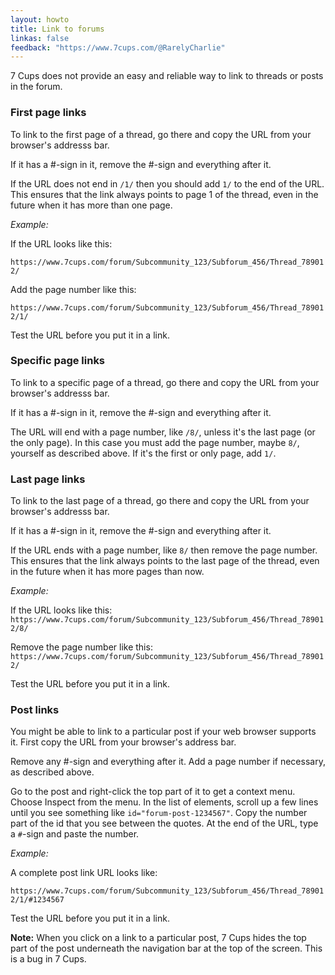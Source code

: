 ```yaml
---
layout: howto
title: Link to forums
linkas: false
feedback: "https://www.7cups.com/@RarelyCharlie"
---
```

7 Cups does not provide an easy and reliable way to link to threads or posts in the forum.

### First page links

To link to the first page of a thread, go there and copy the URL from your browser's addresss bar.

If it has a #-sign in it, remove the #-sign and everything after it.

If the URL does not end in `/1/` then you should add `1/` to the end of the URL. This ensures that the 
link always points to page 1 of the thread, even in the future when it has more than one page.

*Example:*

If the URL looks like this:

`https://www.7cups.com/forum/Subcommunity_123/Subforum_456/Thread_789012/`

Add the page number like this:

`https://www.7cups.com/forum/Subcommunity_123/Subforum_456/Thread_789012/1/`

Test the URL before you put it in a link.

### Specific page links

To link to a specific page of a thread, go there and copy the URL from your browser's addresss bar.

If it has a #-sign in it, remove the #-sign and everything after it.

The URL will end with a page number, like `/8/`, unless it's the last page (or the only page). In this case you
must add the page number, maybe `8/`, yourself as described above. If it's the first or only page, add `1/`.

### Last page links

To link to the last page of a thread, go there and copy the URL from your browser's addresss bar.

If it has a #-sign in it, remove the #-sign and everything after it.

If the URL ends with a page number, like `8/` then remove the page number. This ensures that the 
link always points to the last page of the thread, even in the future when it has more pages than now.

*Example:*

If the URL looks like this:
`https://www.7cups.com/forum/Subcommunity_123/Subforum_456/Thread_789012/8/`

Remove the page number like this:
`https://www.7cups.com/forum/Subcommunity_123/Subforum_456/Thread_789012/`

Test the URL before you put it in a link.

### Post links

You might be able to link to a particular post if your web browser supports it. First copy the URL
from your browser's address bar.

Remove any #-sign and everything after it. Add a page number if necessary, as described above.

Go to the post and right-click the top part of it to get a context menu. Choose Inspect from the menu.
In the list of elements, scroll up a few lines until you see something like `id="forum-post-1234567"`.
Copy the number part of the id that you see between the quotes. At the end of the URL, type a `#`-sign and paste the number.

*Example:*

A complete post link URL looks like:

`https://www.7cups.com/forum/Subcommunity_123/Subforum_456/Thread_789012/1/#1234567`

Test the URL before you put it in a link.

**Note:** When you click on a link to a particular post, 7 Cups hides the top part of the post underneath the
navigation bar at the top of the screen. This is a bug in 7 Cups.
